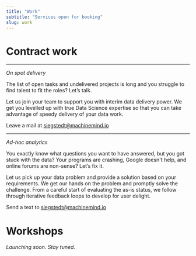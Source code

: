 ```yaml
---
title: "Work"
subtitle: "Services open for booking"
slug: work
---
```


# Contract work
---
*On spot delivery*

The list of open tasks and undelivered projects is long and you struggle to find talent to fit the roles? Let’s talk.

Let us join your team to support you with interim data delivery power. We get you levelled up with true Data Science expertise so that you can take advantage of speedy delivery of your data work.

Leave a mail at siegstedt@machinemind.io

--- 
*Ad-hoc analytics*

You exactly know what questions you want to have answered, but you got stuck with the data? Your programs are crashing, Google doesn't help, and online forums are non-sense? Let’s fix it.

Let us pick up your data problem and provide a solution based on your requirements. We get our hands on the problem and promptly solve the challenge. From a careful start of evaluating the as-is status, we follow through iterative feedback loops to develop for user delight.

Send a text to siegstedt@machinemind.io

# Workshops

*Launching soon. Stay tuned.*